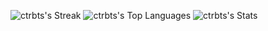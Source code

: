 <!--
### Hi there 👋

Here are some ideas to get you started:

- 🔭 I’m currently working on ...
- 🌱 I’m currently learning ...
- 👯 I’m looking to collaborate on ...
- 🤔 I’m looking for help with ...
- 💬 Ask me about ...
- 📫 How to reach me: ...
- 😄 Pronouns: ...
- ⚡ Fun fact: ...
-->

![ctrbts's Streak](https://github-readme-streak-stats.herokuapp.com/?user=ctrbts&theme=transparent&hide_border=true)
![ctrbts's Top Languages](https://github-readme-stats.vercel.app/api/top-langs/?username=ctrbts&theme=transparent&show_icons=true&hide_border=true&layout=compact)
![ctrbts's Stats](https://github-readme-stats.vercel.app/api?username=ctrbts&theme=transparent&show_icons=true&hide_border=true&count_private=true)
